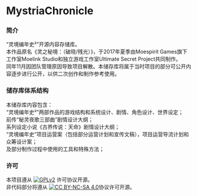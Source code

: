 # MystriaChronicle

### 简介

“灵境编年史²”开源内容存储库。  
本作品原名《灵之秘境：（破晓/残光）》，于2017年夏季由Moespirit Games旗下工作室Moelink Studio和独立游戏工作室Ultimate Secret Project共同制作。  
同年11月因团队管理原因导致项目解散。本储存库将属于当时项目的部分可公开内容逐步进行公开，以供二次创作和制作参考使用。

### 储存库体系结构

本储存库内容包含：  
“灵境编年史²”两部作品的游戏结构和系统设计、剧情、角色设计、世界设定；  
前传“秘灵夜歌三部曲”剧情设计大纲；  
系列设定小说《古界传说：天命》剧情设计大纲；  
“灵境编年史”项目运营案（包括部分运营计划和宣传文稿），项目运营导流计划和众筹设计案；  
及部分制作过程中使用的工具和特殊方法；

### 许可

 本项目遵从 [![GPLv2](https://img.shields.io/badge/license-GPLv2-blue.svg?style=flat)](LICENSE.md) 许可协议开源。  
 非代码部分将遵从 [![CC BY-NC-SA 4.0](https://i.creativecommons.org/l/by-nc-sa/4.0/88x31.png)](https://creativecommons.org/licenses/by-nc-sa/4.0/deed.en)协议许可开源。
